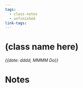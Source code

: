 ```yaml
---
tags:
  - class-notes
  - unfinished
link-tags:
---
```

# (class name here)

_{{date: dddd, MMMM Do}}_

# Notes



